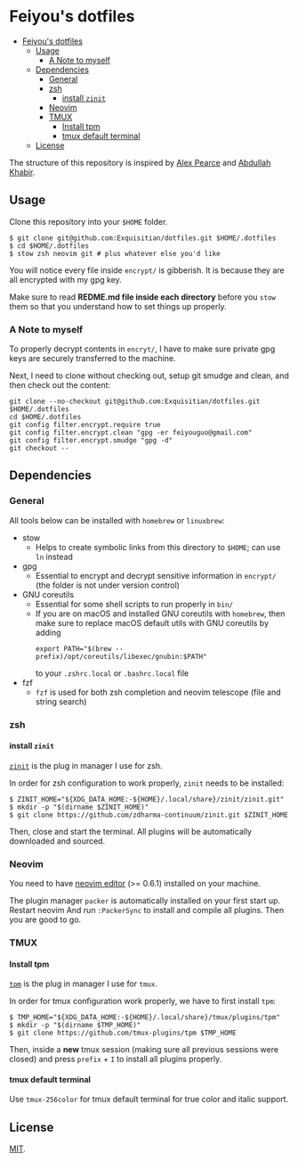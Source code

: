 # Feiyou's dotfiles


<!-- TOC GFM -->

- [Feiyou's dotfiles](#feiyous-dotfiles)
  - [Usage](#usage)
    - [A Note to myself](#a-note-to-myself)
  - [Dependencies](#dependencies)
    - [General](#general)
    - [zsh](#zsh)
      - [install `zinit`](#install-zinit)
    - [Neovim](#neovim)
    - [TMUX](#tmux)
      - [Install tpm](#install-tpm)
      - [tmux default terminal](#tmux-default-terminal)
  - [License](#license)

<!-- /TOC -->

The structure of this repository
is inspired by [Alex Pearce](https://alexpearce.me/2016/02/managing-dotfiles-with-stow/)
and [Abdullah Khabir](https://abdullah.today/encrypted-dotfiles/).

## Usage

Clone this repository into your `$HOME` folder.


```shell
$ git clone git@github.com:Exquisitian/dotfiles.git $HOME/.dotfiles
$ cd $HOME/.dotfiles
$ stow zsh neovim git # plus whatever else you'd like
```

You will notice
every file inside `encrypt/`
is gibberish.
It is because
they are all encrypted
with my gpg key.

Make sure to read
**REDME.md file inside each directory**
before you `stow` them
so that you understand
how to set things up properly.

### A Note to myself

To properly decrypt
contents in `encryt/`,
I have to make sure
private gpg keys
are securely transferred to the machine.

Next, I need to clone
without checking out,
setup git smudge and clean,
and then check out the content:
```shell
git clone --no-checkout git@github.com:Exquisitian/dotfiles.git $HOME/.dotfiles
cd $HOME/.dotfiles
git config filter.encrypt.require true
git config filter.encrypt.clean "gpg -er feiyouguo@gmail.com"
git config filter.encrypt.smudge "gpg -d"
git checkout --
```

## Dependencies

### General

All tools below can be installed
with `homebrew` or `linuxbrew`:

- stow
  - Helps to create symbolic links
    from this directory to `$HOME`;
    can use `ln` instead
- gpg
  - Essential to encrypt and decrypt
    sensitive information in `encrypt/`
    (the folder is not under version control)
- GNU coreutils
  - Essential for some shell scripts
    to run properly in `bin/`
  - If you are on macOS
    and installed GNU coreutils with `homebrew`,
    then make sure to replace macOS default utils
    with GNU coreutils by adding
    ```
    export PATH="$(brew --prefix)/opt/coreutils/libexec/gnubin:$PATH"
    ```
    to your `.zshrc.local` or `.bashrc.local` file
- fzf
  - `fzf` is used for both
    zsh completion and
    neovim telescope (file and string search)

### zsh

#### install `zinit`
[`zinit`](https://github.com/zdharma-continuum/zinit#customizing-paths)
is the plug in manager
I use for zsh.

In order for
zsh configuration to work properly,
`zinit` needs to be installed:
```shell
$ ZINIT_HOME="${XDG_DATA_HOME:-${HOME}/.local/share}/zinit/zinit.git"
$ mkdir -p "$(dirname $ZINIT_HOME)"
$ git clone https://github.com/zdharma-continuum/zinit.git $ZINIT_HOME
```

Then,
close and start the terminal.
All plugins will be automatically downloaded and sourced.

### Neovim

You need to have
[neovim editor](https://neovim.io) (>= 0.6.1)
installed on your machine.

The plugin manager `packer`
is automatically installed
on your first start up.
Restart neovim
And run `:PackerSync`
to install and compile
all plugins.
Then you are good to go.

### TMUX

#### Install tpm

[`tpm`](https://github.com/tmux-plugins/tpm)
is the plug in manager
I use for `tmux`.

In order for
tmux configuration work properly,
we have to first install `tpm`:
```shell
$ TMP_HOME="${XDG_DATA_HOME:-${HOME}/.local/share}/tmux/plugins/tpm"
$ mkdir -p "$(dirname $TMP_HOME)"
$ git clone https://github.com/tmux-plugins/tpm $TMP_HOME
```

Then,
inside a **new** tmux session
(making sure all previous sessions were closed)
and press `prefix` + `I`
to install all plugins properly.

#### tmux default terminal

Use `tmux-256color`
for tmux default terminal
for true color and italic support.


## License
[MIT](https://opensource.org/licenses/MIT).
